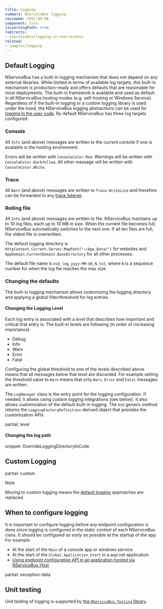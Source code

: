```yaml
---
title: Logging
summary: NServiceBus logging
reviewed: 2021-09-08
component: Core
isLearningPath: true
redirects:
- nservicebus/logging-in-nservicebus
related:
- samples/logging
---
```



## Default Logging

NServiceBus has a built-in logging mechanism that does not depend on any external libraries. While limited in terms of available log targets, this built-in mechanism is production-ready and offers defaults that are reasonable for most deployments. The built-in framework is available and used as default in all NServiceBus hosting modes (e.g. self-hosting or Windows Service). Regardless of if the built-in logging or a custom logging library is used under the hood, the NServiceBus logging abstractions can be used for [logging in the user code](/nservicebus/logging/usage.md). By default NServiceBus has three log targets configured:


### Console

All `Info` (and above) messages are written to the current console if one is available in the hosting environment.

Errors will be written with `ConsoleColor.Red`. Warnings will be written with `ConsoleColor.DarkYellow`. All other message will be written with `ConsoleColor.White`.


### Trace

All `Warn` (and above) messages are written to `Trace.WriteLine` and therefore can be forwarded to any [trace listener](https://docs.microsoft.com/en-us/dotnet/framework/debug-trace-profile/trace-listeners).


### Rolling file

All `Info` (and above) messages are written to file. NServiceBus maintains up to 10 log files, each up to 10 MB in size. When the current file becomes full, NServiceBus automatically switches to the next one. If all ten files are full, the oldest file is overwritten.

The default logging directory is `HttpContext.Current.Server.MapPath("~/App_Data/")` for websites and `AppDomain.CurrentDomain.BaseDirectory` for all other processes.

The default file name is `nsb_log_yyyy-MM-dd_N.txt`, where `N` is a sequence number for when the log file reaches the max size.


### Changing the defaults

The built-in logging mechanism allows customizing the logging directory and applying a global filter/threshold for log entries.


#### Changing the Logging Level

Each log entry is associated with a _level_ that describes how important and critical that entry is. The built-in levels are following (in order of increasing importance)

 * Debug
 * Info
 * Warn
 * Error
 * Fatal

Configuring the global threshold to one of the levels described above means that all messages below that level are discarded. For example setting the threshold value to `Warn` means that only `Warn`, `Error` and `Fatal` messages are written.

The `LogManager` class is the entry point for the logging configuration. If needed, it allows using custom logging integrations (see below). It also allows customization of the default built-in logging. The `Use` generic method returns the `LoggingFactoryDefinition`-derived object that provides the customization APIs.

partial: level


#### Changing the log path

snippet: OverrideLoggingDirectoryInCode


## Custom Logging

partial: custom

> [!NOTE]
> Moving to custom logging means the [default logging](#default-logging) approaches are replaced.

## When to configure logging

It is important to configure logging before any endpoint configuration is done since logging is configured in the static context of each NServiceBus class. It should be configured *as early as possible* at the startup of the app. For example

 * At the start of the `Main` of a console app or windows service.
 * At the start of the `Global.Application_Start` in a asp.net application.
 * [Using endpoint configuration API in an application hosted via NServiceBus Host](/nservicebus/hosting/nservicebus-host/logging-configuration.md)


partial: exception-data

## Unit testing

Unit testing of logging is supported by [the `NServiceBus.Testing` library](/nservicebus/testing/#testing-logging-behavior).